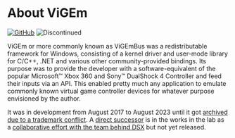 # About ViGEm

[![GitHub](https://img.shields.io/badge/GitHub-yellowgreen?logo=github)](https://github.com/nefarius/ViGEmBus) ![Discontinued](https://img.shields.io/badge/Project%20discontinued-critical)

ViGEm or more commonly known as ViGEmBus was a redistributable framework for Windows, consisting of a kernel driver and user-mode library for C/C++, .NET and various other community-provided bindings. Its purpose was to provide the developer with a software-equivalent of the popular Microsoft™ Xbox 360 and Sony™ DualShock 4 Controller and feed their inputs via an API. This enabled pretty much any application to emulate commonly known virtual game controller devices for whatever purpose envisioned by the author.

It was in development from August 2017 to August 2023 until it got [archived due to a trademark conflict](End-of-Life.md). A [direct successor](../VirtualPad/index.md) is in the works in the lab as a [collaborative effort with the team behind DSX](https://store.steampowered.com/app/1812620/DSX/) but not yet released.
